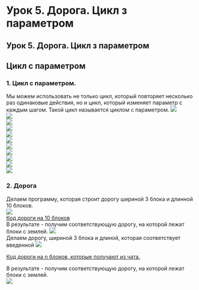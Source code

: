 # Урок 5. Дорога. Цикл з параметром

## Урок 5. Дорога. Цикл з параметром

## Цикл с параметром

### 1. Цикл с параметром.

Мы можем использовать не только цикл, который повторяет несколько раз одинаковые действия, но и цикл, который изменяет параметр с каждым шагом. Такой цикл называется циклом с параметром. ![](../../.gitbook/assets/Minecraft%20Education%20Edition%20%287%29.jpg)  
![](../../.gitbook/assets/Minecraft%20Education%20Edition1%20%288%29.jpg)  
![](../../.gitbook/assets/Minecraft%20Education%20Edition2%20%287%29.jpg)  
![](../../.gitbook/assets/Minecraft%20Education%20Edition3%20%287%29.jpg)  
![](../../.gitbook/assets/Minecraft%20Education%20Edition4%20%287%29.jpg)  
![](../../.gitbook/assets/Minecraft%20Education%20Edition5%20%287%29.jpg)  
![](../../.gitbook/assets/Minecraft%20Education%20Edition6%20%285%29.jpg)  
![](../../.gitbook/assets/Minecraft%20Education%20Edition7%20%284%29.jpg)  
![](../../.gitbook/assets/Minecraft%20Education%20Edition8%20%281%29.jpg)  
![](../../.gitbook/assets/Minecraft%20Education%20Edition9%20%281%29.jpg)  
![](../../.gitbook/assets/Minecraft%20Education%20Edition10%20%282%29.jpg)

### 2. Дорога

Делаем программу, которая строит дорогу шириной 3 блока и длинной 10 блоков.  
![](../../.gitbook/assets/road10.jpg)  
[Код дороги на 10 блоков](https://github.com/mikh-maksi/minecraft-code/blob/main/10road.js)  
В результате - получим соответствующую дорогу, на которой лежат блоки с землей. ![](../../.gitbook/assets/road10_%20%281%29.jpg)  
Делаем дорогу, шириной 3 блока и длиной, которая соответствует введенной ![](../../.gitbook/assets/road_num.jpg)

[Код дороги на n блоков, которые получают из чата.](https://github.com/mikh-maksi/minecraft-code/blob/main/10road.js)

В результате - получим соответствующую дорогу, на которой лежат блоки с землей.  
![](../../.gitbook/assets/road10_.jpg)

